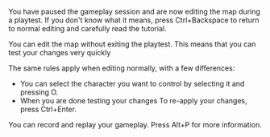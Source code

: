 You have paused the gameplay session and are now editing the map during a playtest.
If you don't know what it means, 
press Ctrl+Backspace to return to normal editing and carefully read the tutorial.

You can edit the map without exiting the playtest.
This means that you can test your changes very quickly

The same rules apply when editing normally, with a few differences:

- You can select the character you want to control by selecting it and pressing O.
- When you are done testing your changes
To re-apply your changes, press Ctrl+Enter.

You can record and replay your gameplay.
Press Alt+P for more information.
